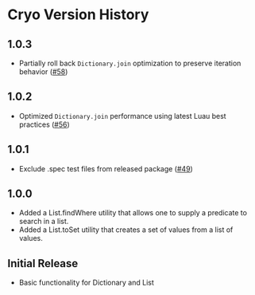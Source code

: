 # Cryo Version History

## 1.0.3
* Partially roll back `Dictionary.join` optimization to preserve iteration behavior ([#58](https://github.com/Roblox/cryo-internal/pull/58))

## 1.0.2
* Optimized `Dictionary.join` performance using latest Luau best practices ([#56](https://github.com/Roblox/cryo-internal/pull/56))

## 1.0.1
* Exclude .spec test files from released package ([#49](https://github.com/Roblox/cryo-internal/pull/49))

## 1.0.0
* Added a List.findWhere utility that allows one to supply a predicate to search in a list.
* Added a List.toSet utility that creates a set of values from a list of values.

## Initial Release
* Basic functionality for Dictionary and List
